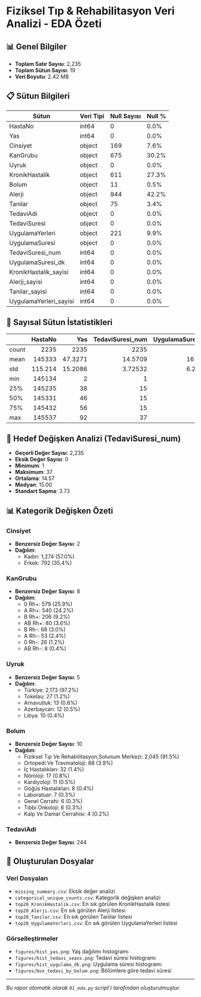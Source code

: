 # Fiziksel Tıp & Rehabilitasyon Veri Analizi - EDA Özeti

## 📊 Genel Bilgiler

- **Toplam Satır Sayısı**: 2,235
- **Toplam Sütun Sayısı**: 19
- **Veri Boyutu**: 2.42 MB

## 📋 Sütun Bilgileri

| Sütun | Veri Tipi | Null Sayısı | Null % |
|-------|-----------|-------------|--------|
| HastaNo | int64 | 0 | 0.0% |
| Yas | int64 | 0 | 0.0% |
| Cinsiyet | object | 169 | 7.6% |
| KanGrubu | object | 675 | 30.2% |
| Uyruk | object | 0 | 0.0% |
| KronikHastalik | object | 611 | 27.3% |
| Bolum | object | 11 | 0.5% |
| Alerji | object | 944 | 42.2% |
| Tanilar | object | 75 | 3.4% |
| TedaviAdi | object | 0 | 0.0% |
| TedaviSuresi | object | 0 | 0.0% |
| UygulamaYerleri | object | 221 | 9.9% |
| UygulamaSuresi | object | 0 | 0.0% |
| TedaviSuresi_num | int64 | 0 | 0.0% |
| UygulamaSuresi_dk | int64 | 0 | 0.0% |
| KronikHastalik_sayisi | int64 | 0 | 0.0% |
| Alerji_sayisi | int64 | 0 | 0.0% |
| Tanilar_sayisi | int64 | 0 | 0.0% |
| UygulamaYerleri_sayisi | int64 | 0 | 0.0% |

## 🔢 Sayısal Sütun İstatistikleri

|       |    HastaNo |       Yas |   TedaviSuresi_num |   UygulamaSuresi_dk |   KronikHastalik_sayisi |   Alerji_sayisi |   Tanilar_sayisi |   UygulamaYerleri_sayisi |
|:------|-----------:|----------:|-------------------:|--------------------:|------------------------:|----------------:|-----------------:|-------------------------:|
| count |   2235     | 2235      |         2235       |          2235       |              2235       |     2235        |       2235       |              2235        |
| mean  | 145333     |   47.3271 |           14.5709  |            16.5732  |                 1.87025 |        0.720358 |          2.50157 |                 0.934228 |
| std   |    115.214 |   15.2086 |            3.72532 |             6.26864 |                 1.50058 |        0.697939 |          1.67353 |                 0.357383 |
| min   | 145134     |    2      |            1       |             3       |                 0       |        0        |          0       |                 0        |
| 25%   | 145235     |   38      |           15       |            10       |                 0       |        0        |          1       |                 1        |
| 50%   | 145331     |   46      |           15       |            20       |                 2       |        1        |          2       |                 1        |
| 75%   | 145432     |   56      |           15       |            20       |                 3       |        1        |          3       |                 1        |
| max   | 145537     |   92      |           37       |            45       |                 4       |        2        |         13       |                 2        |
## 🎯 Hedef Değişken Analizi (TedaviSuresi_num)

- **Geçerli Değer Sayısı**: 2,235
- **Eksik Değer Sayısı**: 0
- **Minimum**: 1
- **Maksimum**: 37
- **Ortalama**: 14.57
- **Medyan**: 15.00
- **Standart Sapma**: 3.73

## 📊 Kategorik Değişken Özeti

### Cinsiyet
- **Benzersiz Değer Sayısı**: 2
- **Dağılım**:
  - Kadın: 1,274 (57.0%)
  - Erkek: 792 (35.4%)

### KanGrubu
- **Benzersiz Değer Sayısı**: 8
- **Dağılım**:
  - 0 Rh+: 579 (25.9%)
  - A Rh+: 540 (24.2%)
  - B Rh+: 206 (9.2%)
  - AB Rh+: 80 (3.6%)
  - B Rh-: 68 (3.0%)
  - A Rh-: 53 (2.4%)
  - 0 Rh-: 26 (1.2%)
  - AB Rh-: 8 (0.4%)

### Uyruk
- **Benzersiz Değer Sayısı**: 5
- **Dağılım**:
  - Türkiye: 2,173 (97.2%)
  - Tokelau: 27 (1.2%)
  - Arnavutluk: 13 (0.6%)
  - Azerbaycan: 12 (0.5%)
  - Libya: 10 (0.4%)

### Bolum
- **Benzersiz Değer Sayısı**: 10
- **Dağılım**:
  - Fiziksel Tıp Ve Rehabilitasyon,Solunum Merkezi: 2,045 (91.5%)
  - Ortopedi Ve Travmatoloji: 88 (3.9%)
  - İç Hastalıkları: 32 (1.4%)
  - Nöroloji: 17 (0.8%)
  - Kardiyoloji: 11 (0.5%)
  - Göğüs Hastalıkları: 8 (0.4%)
  - Laboratuar: 7 (0.3%)
  - Genel Cerrahi: 6 (0.3%)
  - Tıbbi Onkoloji: 6 (0.3%)
  - Kalp Ve Damar Cerrahisi: 4 (0.2%)

### TedaviAdi
- **Benzersiz Değer Sayısı**: 244


## 📁 Oluşturulan Dosyalar

### Veri Dosyaları
- `missing_summary.csv`: Eksik değer analizi
- `categorical_unique_counts.csv`: Kategorik değişken analizi
- `top20_KronikHastalik.csv`: En sık görülen KronikHastalik listesi
- `top20_Alerji.csv`: En sık görülen Alerji listesi
- `top20_Tanilar.csv`: En sık görülen Tanilar listesi
- `top20_UygulamaYerleri.csv`: En sık görülen UygulamaYerleri listesi

### Görselleştirmeler
- `figures/hist_yas.png`: Yaş dağılımı histogramı
- `figures/hist_tedavi_seans.png`: Tedavi süresi histogramı
- `figures/hist_uygulama_dk.png`: Uygulama süresi histogramı
- `figures/box_tedavi_by_bolum.png`: Bölümlere göre tedavi süresi

---
*Bu rapor otomatik olarak `01_eda.py` script'i tarafından oluşturulmuştur.*
